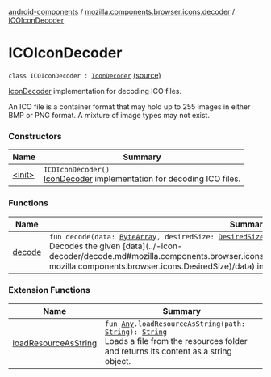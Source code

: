 [android-components](../../index.md) / [mozilla.components.browser.icons.decoder](../index.md) / [ICOIconDecoder](./index.md)

# ICOIconDecoder

`class ICOIconDecoder : `[`IconDecoder`](../-icon-decoder/index.md) [(source)](https://github.com/mozilla-mobile/android-components/blob/master/components/browser/icons/src/main/java/mozilla/components/browser/icons/decoder/ICOIconDecoder.kt#L24)

[IconDecoder](../-icon-decoder/index.md) implementation for decoding ICO files.

An ICO file is a container format that may hold up to 255 images in either BMP or PNG format.
A mixture of image types may not exist.

### Constructors

| Name | Summary |
|---|---|
| [&lt;init&gt;](-init-.md) | `ICOIconDecoder()`<br>[IconDecoder](../-icon-decoder/index.md) implementation for decoding ICO files. |

### Functions

| Name | Summary |
|---|---|
| [decode](decode.md) | `fun decode(data: `[`ByteArray`](https://kotlinlang.org/api/latest/jvm/stdlib/kotlin/-byte-array/index.html)`, desiredSize: `[`DesiredSize`](../../mozilla.components.browser.icons/-desired-size/index.md)`): <ERROR CLASS>?`<br>Decodes the given [data](../-icon-decoder/decode.md#mozilla.components.browser.icons.decoder.IconDecoder$decode(kotlin.ByteArray, mozilla.components.browser.icons.DesiredSize)/data) into a a [Bitmap](#) or null. |

### Extension Functions

| Name | Summary |
|---|---|
| [loadResourceAsString](../../mozilla.components.support.test.file/kotlin.-any/load-resource-as-string.md) | `fun `[`Any`](https://kotlinlang.org/api/latest/jvm/stdlib/kotlin/-any/index.html)`.loadResourceAsString(path: `[`String`](https://kotlinlang.org/api/latest/jvm/stdlib/kotlin/-string/index.html)`): `[`String`](https://kotlinlang.org/api/latest/jvm/stdlib/kotlin/-string/index.html)<br>Loads a file from the resources folder and returns its content as a string object. |
